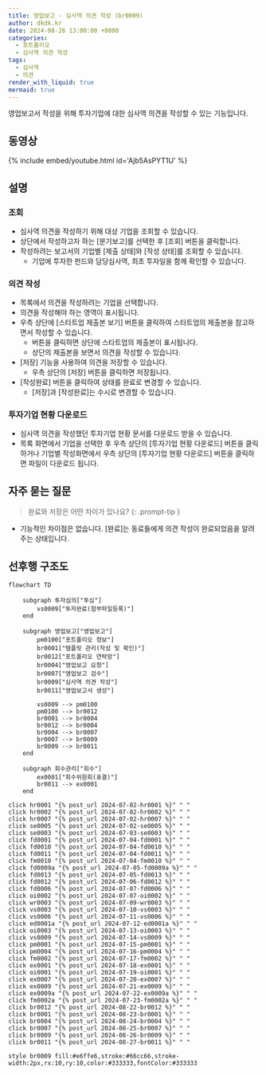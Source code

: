```yaml
---
title: 영업보고 - 심사역 의견 작성 (br0009)
author: dkdk.kr
date: 2024-08-26 13:00:00 +0800
categories:
  - 포트폴리오
  - 심사역 의견 작성
tags:
  - 심사역
  - 의견
render_with_liquid: true
mermaid: true
---
```

영업보고서 작성을 위해 투자기업에 대한 심사역 의견을 작성할 수 있는 기능입니다. 

## 동영상

{% include embed/youtube.html id='Ajb5AsPYT1U' %}

## 설명

### 조회
- 심사역 의견을 작성하기 위해 대상 기업을 조회할 수 있습니다.
- 상단에서 작성하고자 하는 [분기보고]를 선택한 후 [조회] 버튼을 클릭합니다.
- 작성하려는 보고서의 기업별 [제출 상태]와 [작성 상태]를 조회할 수 있습니다.
	- 기업에 투자한 펀드와 담당심사역, 최초 투자일을 함께 확인할 수 있습니다.

### 의견 작성
- 목록에서 의견을 작성하려는 기업을 선택합니다.
- 의견을 작성해야 하는 영역이 표시됩니다. 
- 우측 상단에 [스타트업 제출본 보기] 버튼을 클릭하여 스타트업의 제출본을 참고하면서 작성할 수 있습니다.
	- 버튼을 클릭하면 상단에 스타트업의 제출본이 표시됩니다. 
	- 상단의 제출본을 보면서 의견을 작성할 수 있습니다. 
- [저장] 기능을 사용하여 의견을 저장할 수 있습니다. 
	- 우측 상단의 [저장] 버튼을 클릭하면 저장됩니다.
- [작성완료] 버튼을 클릭하여 상태를 완료로 변경할 수 있습니다.
	- [저장]과 [작성완료]는 수시로 변경할 수 있습니다.

### 투자기업 현황 다운로드
- 심사역 의견을 작성했던 투자기업 현황 문서를 다운로드 받을 수 있습니다.
- 목록 화면에서 기업을 선택한 후 우측 상단의 [투자기업 현황 다운로드] 버튼을 클릭하거나 기업별 작성화면에서 우측 상단의 [투자기업 현황 다운로드] 버튼을 클릭하면 파일이 다운로드 됩니다. 

## 자주 묻는 질문

> 완료와 저장은 어떤 차이가 있나요?
{: .prompt-tip }

- 기능적인 차이점은 없습니다. [완료]는 동료들에게 의견 작성이 완료되었음을 알려주는 상태입니다.


## 선후행 구조도
```mermaid
flowchart TD

    subgraph 투자심의["투심"]
        vs0009["투자완료(첨부파일등록)"]
    end

    subgraph 영업보고["영업보고"]
        pm0100["포트폴리오 정보"]
        br0001["템플릿 관리(작성 및 확인)"]
        br0012["포트폴리오 연락망"]
        br0004["영업보고 요청"]
        br0007["영업보고 검수"]
        br0009["심사역 의견 작성"]
        br0011["영업보고서 생성"]

        vs0009 --> pm0100
        pm0100 --> br0012
        br0001 --> br0004
        br0012 --> br0004
        br0004 --> br0007
        br0007 --> br0009
        br0009 --> br0011
    end

    subgraph 회수관리["회수"]
        ex0001["회수위원회(표결)"]
        br0011 --> ex0001
    end

click hr0001 "{% post_url 2024-07-02-hr0001 %}" " "
click hr0002 "{% post_url 2024-07-02-hr0002 %}" " "
click hr0007 "{% post_url 2024-07-02-hr0007 %}" " "
click se0005 "{% post_url 2024-07-02-se0005 %}" " "
click se0003 "{% post_url 2024-07-03-se0003 %}" " "
click fd0001 "{% post_url 2024-07-04-fd0001 %}" " "
click fd0010 "{% post_url 2024-07-04-fd0010 %}" " "
click fd0011 "{% post_url 2024-07-04-fd0011 %}" " "
click fm0010 "{% post_url 2024-07-04-fm0010 %}" " "
click fd0009a "{% post_url 2024-07-05-fd0009a %}" " "
click fd0013 "{% post_url 2024-07-05-fd0013 %}" " "
click fd0012 "{% post_url 2024-07-06-fd0012 %}" " "
click fd0006 "{% post_url 2024-07-07-fd0006 %}" " "
click oi0002 "{% post_url 2024-07-07-oi0002 %}" " "
click wr0003 "{% post_url 2024-07-09-wr0003 %}" " "
click vs0003 "{% post_url 2024-07-10-vs0003 %}" " "
click vs0006 "{% post_url 2024-07-11-vs0006 %}" " "
click ed0001a "{% post_url 2024-07-12-ed0001a %}" " "
click oi0003 "{% post_url 2024-07-13-oi0003 %}" " "
click vs0009 "{% post_url 2024-07-14-vs0009 %}" " "
click pm0001 "{% post_url 2024-07-15-pm0001 %}" " "
click pm0004 "{% post_url 2024-07-16-pm0004 %}" " "
click fm0002 "{% post_url 2024-07-17-fm0002 %}" " "
click ex0001 "{% post_url 2024-07-18-ex0001 %}" " "
click oi0001 "{% post_url 2024-07-19-oi0001 %}" " "
click ex0007 "{% post_url 2024-07-20-ex0007 %}" " "
click ex0009 "{% post_url 2024-07-21-ex0009 %}" " "
click ex0009a "{% post_url 2024-07-22-ex0009a %}" " "
click fm0002a "{% post_url 2024-07-23-fm0002a %}" " "
click br0012 "{% post_url 2024-08-22-br0012 %}" " "
click br0001 "{% post_url 2024-08-23-br0001 %}" " "
click br0004 "{% post_url 2024-08-24-br0004 %}" " "
click br0007 "{% post_url 2024-08-25-br0007 %}" " "
click br0009 "{% post_url 2024-08-26-br0009 %}" " "
click br0011 "{% post_url 2024-08-27-br0011 %}" " "

style br0009 fill:#e6ffe6,stroke:#66cc66,stroke-width:2px,rx:10,ry:10,color:#333333,fontColor:#333333


```